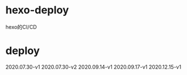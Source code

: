 # hexo-deploy
hexo的CI/CD

# deploy
2020.07.30-v1
2020.07.30-v2
2020.09.14-v1
2020.09.17-v1
2020.12.15-v1
